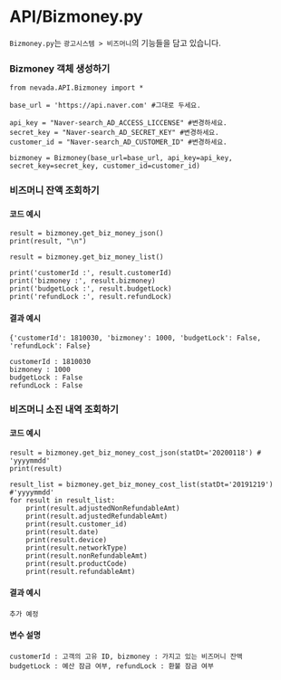 # API/Bizmoney.py

`Bizmoney.py`는 `광고시스템 > 비즈머니`의 기능들을 담고 있습니다.

### Bizmoney 객체 생성하기
	from nevada.API.Bizmoney import *
	
	base_url = 'https://api.naver.com' #그대로 두세요.
	    
	api_key = "Naver-search_AD_ACCESS_LICCENSE" #변경하세요.
	secret_key = "Naver-search_AD_SECRET_KEY" #변경하세요.
	customer_id = "Naver-search_AD_CUSTOMER_ID" #변경하세요.
	    
	bizmoney = Bizmoney(base_url=base_url, api_key=api_key, secret_key=secret_key, customer_id=customer_id)
    
### 비즈머니 잔액 조회하기
#### 코드 예시
	result = bizmoney.get_biz_money_json()
	print(result, "\n")
	
	result = bizmoney.get_biz_money_list()
	
	print('customerId :', result.customerId)
	print('bizmoney :', result.bizmoney)
	print('budgetLock :', result.budgetLock)
	print('refundLock :', result.refundLock)
	
#### 결과 예시
	{'customerId': 1810030, 'bizmoney': 1000, 'budgetLock': False, 'refundLock': False}
	
	customerId : 1810030
	bizmoney : 1000
	budgetLock : False
	refundLock : False
	
### 비즈머니 소진 내역 조회하기
#### 코드 예시
    result = bizmoney.get_biz_money_cost_json(statDt='20200118') # 'yyyymmdd'
    print(result)

    result_list = bizmoney.get_biz_money_cost_list(statDt='20191219') #'yyyymmdd'
    for result in result_list:
        print(result.adjustedNonRefundableAmt)
        print(result.adjustedRefundableAmt)
        print(result.customer_id)
        print(result.date)
        print(result.device)
        print(result.networkType)
        print(result.nonRefundableAmt)
        print(result.productCode)
        print(result.refundableAmt)
        
#### 결과 예시
	추가 예정

#### 변수 설명
    customerId : 고객의 고유 ID, bizmoney : 가지고 있는 비즈머니 잔액
    budgetLock : 예산 잠금 여부, refundLock : 환불 잠금 여부 
    